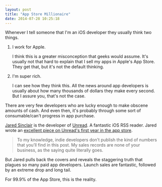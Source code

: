 ```yaml
---
layout: post
title: "App Store Millionaire"
date: 2014-07-28 10:25:18
---
```


Whenever I tell someone that I'm an iOS developer they usually think two things.

1.  I work for Apple.

	I think this is a greater misconception that geeks would assume.  It's usually not that hard to explain that I sell my apps in Apple's App Store.  They get that, but it's not the default thinking.

2.  I'm super rich.

	I can see how they think this.  All the news around app developers is usually about how many thousands of dollars they make every second.  But I assure you, that's not the case.
	
There are very few developers who are lucky enough to make obscene amounts of cash.  And even then, it's probably through some sort of consumable/can't progress in app purchase.

[Jared Sinclair][0] is the developer of [Unread][1].  A fantastic iOS RSS reader.  Jared wrote an [excellent piece on Unread's first year in the app store][2].  

> To my knowledge, indie developers don’t publish the kind of numbers that you’ll find in this post. My sales records are none of your business, as the saying quite literally goes.

But Jared pulls back the covers and reveals the staggering truth that plagues so many paid app developers.  Launch sales are fantastic, followed by an extreme drop and long tail.

For 99.9% of the App Store, this is the reality.

[0]: http://jaredsinclair.com
[1]: http://jaredsinclair.com/unread
[2]: http://blog.jaredsinclair.com/post/93118460565/a-candid-look-at-unreads-first-year